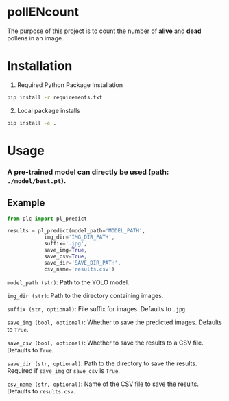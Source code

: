 # pollENcount

The purpose of this project is to count the number of **alive** and **dead** pollens in an image.

# Installation
1. Required Python Package Installation
```sh
pip install -r requirements.txt
```
2. Local package installs
```sh
pip install -e .
```

# Usage

### A pre-trained model can directly be used (path: `./model/best.pt`).

## Example

```python
from plc import pl_predict

results = pl_predict(model_path='MODEL_PATH',
            img_dir='IMG_DIR_PATH',
            suffix='.jpg',
            save_img=True,
            save_csv=True,
            save_dir='SAVE_DIR_PATH',
            csv_name='results.csv')
```

`model_path (str)`: Path to the YOLO model.

`img_dir (str)`: Path to the directory containing images.

`suffix (str, optional)`: File suffix for images. Defaults to `.jpg`.

`save_img (bool, optional)`: Whether to save the predicted images. Defaults to `True`.

`save_csv (bool, optional)`: Whether to save the results to a CSV file. Defaults to `True`.

`save_dir (str, optional)`: Path to the directory to save the results. Required if `save_img` or `save_csv` is `True`.

`csv_name (str, optional)`: Name of the CSV file to save the results. Defaults to `results.csv`.